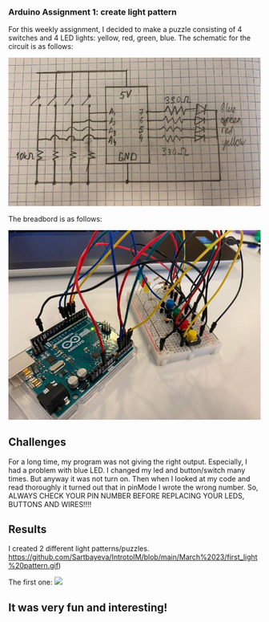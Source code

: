 ### Arduino Assignment 1: create light pattern

For this weekly assignment, I decided to make a puzzle consisting of 4 switches and 4 LED lights: yellow, red, green, blue.
The schematic for the circuit is as follows:

![](https://github.com/Sartbayeva/IntrotoIM/blob/main/March%2023/schematics.jfif)

The breadbord is as follows:

![](https://github.com/Sartbayeva/IntrotoIM/blob/main/March%2023/breadboard.jfif)

## Challenges
For a long time, my program was not giving the right output. Especially, I had a problem with blue LED. I changed my led and button/switch many times. But anyway it was not turn on. Then when I looked at my code and read thoroughly it turned out that in pinMode I wrote the wrong number. So, ALWAYS CHECK YOUR PIN NUMBER BEFORE REPLACING YOUR LEDS, BUTTONS AND WIRES!!!!

## Results
I created 2 different light patterns/puzzles. https://github.com/Sartbayeva/IntrotoIM/blob/main/March%2023/first_light%20pattern.gif)

The first one:
![](https://github.com/Sartbayeva/IntrotoIM/blob/main/March%2023/first_light%20pattern.gif)



## It was very fun and interesting!
